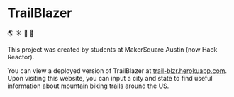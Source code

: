 # TrailBlazer
:earth_americas: :sunny: :bicyclist: :leaves:

This project was created by students at MakerSquare Austin (now Hack Reactor).

You can view a deployed version of TrailBlazer at [trail-blzr.herokuapp.com](trail-blzr.herokuapp.com). Upon visiting this website, you can input a city and state to find useful information about mountain biking trails around the US.

